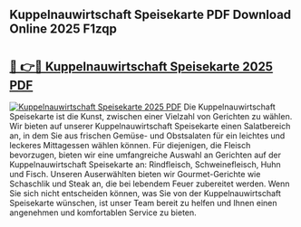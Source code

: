 ## Kuppelnauwirtschaft Speisekarte PDF Download Online 2025 F1zqp

# <h2><a href="http://gcbhdgy.nevu.top/?p=Kuppelnauwirtschaft+Speisekarte">🔗 👉🔴 Kuppelnauwirtschaft Speisekarte 2025 PDF</a></h2>

[![Kuppelnauwirtschaft Speisekarte 2025 PDF](https://i.imgur.com/dBaPXMq.png)](http://gcbhdgy.nevu.top/?p=Kuppelnauwirtschaft+Speisekarte)
Die Kuppelnauwirtschaft Speisekarte ist die Kunst, zwischen einer Vielzahl von Gerichten zu wählen. Wir bieten auf unserer Kuppelnauwirtschaft Speisekarte einen Salatbereich an, in dem Sie aus frischen Gemüse- und Obstsalaten für ein leichtes und leckeres Mittagessen wählen können. Für diejenigen, die Fleisch bevorzugen, bieten wir eine umfangreiche Auswahl an Gerichten auf der Kuppelnauwirtschaft Speisekarte an: Rindfleisch, Schweinefleisch, Huhn und Fisch. Unseren Auserwählten bieten wir Gourmet-Gerichte wie Schaschlik und Steak an, die bei lebendem Feuer zubereitet werden. Wenn Sie sich nicht entscheiden können, was Sie von der Kuppelnauwirtschaft Speisekarte wünschen, ist unser Team bereit zu helfen und Ihnen einen angenehmen und komfortablen Service zu bieten.
